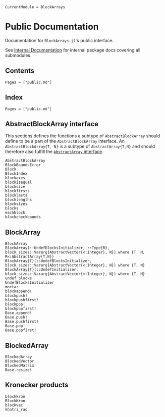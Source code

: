 ```@meta
CurrentModule = BlockArrays
```

# Public Documentation

Documentation for `BlockArrays.jl`'s public interface.

See [Internal Documentation](@ref) for internal package docs covering all submodules.


## Contents

```@contents
Pages = ["public.md"]
```

## Index

```@index
Pages = ["public.md"]
```

## AbstractBlockArray interface

This sections defines the functions a subtype of `AbstractBlockArray` should define to be a part of the `AbstractBlockArray` interface. An `AbstractBlockArray{T, N}` is a subtype of `AbstractArray{T,N}` and should therefore also fulfill the [`AbstractArray` interface](http://docs.julialang.org/en/latest/manual/interfaces/#abstract-arrays).

```@docs
AbstractBlockArray
BlockBoundsError
Block
BlockIndex
blockaxes
blockisequal
blocksize
blockfirsts
blocklasts
blocklengths
blocksizes
blocks
eachblock
blockcheckbounds
```

## BlockArray

```@docs
BlockArray
BlockArray(::UndefBlocksInitializer, ::Type{R}, block_sizes::Vararg{AbstractVector{<:Integer}, N}) where {T, N, R<:AbstractArray{T,N}}
BlockArray{T}(::UndefBlocksInitializer, block_sizes::Vararg{AbstractVector{<:Integer}, N}) where {T, N}
BlockArray{T}(::UndefInitializer, block_sizes::Vararg{AbstractVector{<:Integer}, N}) where {T, N}
undef_blocks
UndefBlocksInitializer
mortar
blockappend!
blockpush!
blockpushfirst!
blockpop!
blockpopfirst!
Base.append!
Base.push!
Base.pushfirst!
Base.pop!
Base.popfirst!
```


## BlockedArray

```@docs
BlockedArray
BlockedVector
BlockedMatrix
Base.resize!
```


## Kronecker products
```@docs
blockkron
BlockKron
blockvec
khatri_rao
```

